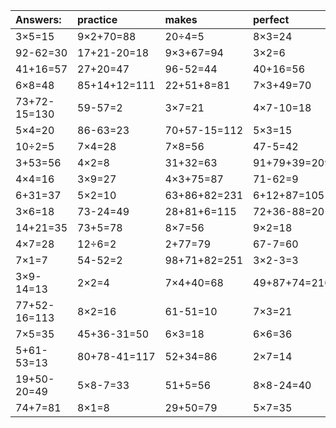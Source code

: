 | Answers: | practice | makes | perfect | ! |
| :--- | :--- | :--- | :--- | :--- |
| 3×5=15 | 9×2+70=88 | 20÷4=5 | 8×3=24 | 5×9=45 | 
| 92-62=30 | 17+21-20=18 | 9×3+67=94 | 3×2=6 | 49+15=64 | 
| 41+16=57 | 27+20=47 | 96-52=44 | 40+16=56 | 5×6=30 | 
| 6×8=48 | 85+14+12=111 | 22+51+8=81 | 7×3+49=70 | 99+9-90=18 | 
| 73+72-15=130 | 59-57=2 | 3×7=21 | 4×7-10=18 | 8×9=72 | 
| 5×4=20 | 86-63=23 | 70+57-15=112 | 5×3=15 | 48÷6=8 | 
| 10÷2=5 | 7×4=28 | 7×8=56 | 47-5=42 | 30÷6=5 | 
| 3+53=56 | 4×2=8 | 31+32=63 | 91+79+39=209 | 89-38=51 | 
| 4×4=16 | 3×9=27 | 4×3+75=87 | 71-62=9 | 67+3=70 | 
| 6+31=37 | 5×2=10 | 63+86+82=231 | 6+12+87=105 | 19+75=94 | 
| 3×6=18 | 73-24=49 | 28+81+6=115 | 72+36-88=20 | 7×7=49 | 
| 14+21=35 | 73+5=78 | 8×7=56 | 9×2=18 | 63÷7=9 | 
| 4×7=28 | 12÷6=2 | 2+77=79 | 67-7=60 | 36+3+89=128 | 
| 7×1=7 | 54-52=2 | 98+71+82=251 | 3×2-3=3 | 28+21=49 | 
| 3×9-14=13 | 2×2=4 | 7×4+40=68 | 49+87+74=210 | 37-1=36 | 
| 77+52-16=113 | 8×2=16 | 61-51=10 | 7×3=21 | 78-76=2 | 
| 7×5=35 | 45+36-31=50 | 6×3=18 | 6×6=36 | 2×4+16=24 | 
| 5+61-53=13 | 80+78-41=117 | 52+34=86 | 2×7=14 | 7×6=42 | 
| 19+50-20=49 | 5×8-7=33 | 51+5=56 | 8×8-24=40 | 9×5=45 | 
| 74+7=81 | 8×1=8 | 29+50=79 | 5×7=35 | 7×4-26=2 | 
